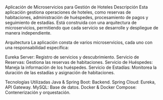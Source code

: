 Aplicación de Microservicios para Gestión de Hoteles
Descripción
Esta aplicación gestiona operaciones de hoteles, como reservas de habitaciones, administración de huéspedes, procesamiento de pagos y seguimiento de estadías.
Está construida con una arquitectura de microservicios, permitiendo que cada servicio se desarrolle y despliegue de manera independiente.

Arquitectura
La aplicación consta de varios microservicios, cada uno con una responsabilidad específica:

Eureka Server: Registro de servicios y descubrimiento.
Servicio de Reservas: Gestiona las reservas de habitaciones.
Servicio de Huéspedes: Maneja la información de los huéspedes.
Servicio de Estadías: Monitorea la duración de las estadías y asignación de habitaciones.

Tecnologías Utilizadas
Java & Spring Boot: Backend.
Spring Cloud: Eureka, API Gateway.
MySQL: Base de datos.
Docker & Docker Compose: Contenerización y orquestación.




